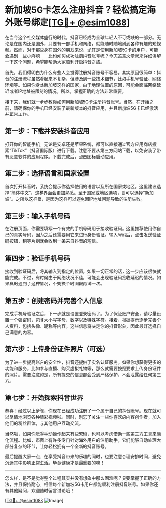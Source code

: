 # 新加坡5G卡怎么注册抖音？轻松搞定海外账号绑定[[TG💪+ @esim1088](https://t.me/s/esim1088)]

在当今这个社交媒体盛行的时代，抖音已经成为全球年轻人不可或缺的一部分。无论是在国内还是国外，只要有一部手机和网络，就能随时随地刷到各种有趣的短视频。然而，对于那些身在国外的朋友来说，尤其是使用新加坡5G卡的用户，可能会遇到一些小麻烦——比如如何成功注册抖音账号呢？今天这篇文章就来详细讲解一下这个问题，希望能帮助大家顺利开启抖音之旅。

首先，我们得明白为什么有些人会觉得注册抖音账号不容易。其实原因很简单：抖音的注册流程虽然看起来不复杂，但涉及到一些技术细节，比如手机号验证、网络环境等。如果你身处新加坡这样的国家，由于地理位置的原因，可能会面临网络延迟或者IP地址被限制的情况。所以，掌握正确的方法非常重要。

接下来，我们就一步步教你如何用新加坡5G卡注册抖音账号。当然，在开始之前，请确保你的手机已经安装了最新版本的抖音应用，并且新加坡5G卡已经激活并正常工作。

## 第一步：下载并安装抖音应用

打开你的智能手机，无论是安卓还是苹果系统，都可以直接通过官方应用商店搜索“TikTok”（抖音国际版）进行下载。注意不要从第三方网站下载，以免安装了带有恶意软件的应用程序。下载完成后，点击图标启动应用。

## 第二步：选择语言和国家设置

首次打开抖音时，系统会提示你选择使用的语言以及所在国家或地区。这里建议选择“简体中文”，这样界面会更加熟悉。至于国家或地区选项，则可以选择“新加坡”。之所以这样做，是因为这样可以避免因IP地址问题导致的注册失败。

## 第三步：输入手机号码

在注册页面，你需要填写一个有效的手机号码用于接收验证码。这里推荐使用你自己的真实号码，因为之后还需要用它来进行身份验证。输入号码后，点击发送验证码按钮，稍等片刻就会收到一条来自抖音的短信。

## 第四步：验证手机号码

接收到验证码后，将其输入到指定的位置。如果一切正常的话，这一步应该很快就能完成。不过，有时候由于网络状况不佳，可能会出现验证码接收延迟的情况。如果真的遇到了这种情况，不妨换个时间段再试一次。

## 第五步：创建密码并完善个人信息

完成手机号验证之后，下一步就是设置登录密码了。为了保证账户安全，请尽量设置一个强密码，包含大小写字母、数字以及特殊字符。接着，根据提示逐步完善个人资料，包括头像、昵称等内容。这些信息将决定你的抖音形象，因此最好选择自己满意的内容。

## 第六步：上传身份证件照片（可选）

为了进一步提高账户的安全性，抖音还提供了实名认证服务。如果你想获得更多的功能和服务，比如参与直播、购买虚拟礼物等，那么就需要按照要求上传身份证件的照片。需要注意的是，所有提交的信息都会受到严格保护，不会泄露给任何第三方。

## 第七步：开始探索抖音世界

恭喜！经过以上步骤，你现在已经成功注册了一个属于自己的抖音账号。现在就可以尽情地浏览各种精彩视频啦。同时，别忘了关注一些你喜欢的内容创作者，加入他们的粉丝群体，与其他用户互动交流。

当然啦，如果你觉得手动操作起来有些繁琐，也可以考虑借助一些第三方工具来简化流程。比如，市面上有许多专门针对海外用户的注册助手，它们能够自动处理大部分复杂的环节，让你轻松拥有一个全新的抖音账号。

最后提醒大家一点，在享受抖音带来的乐趣的同时，也要注意合理安排时间，避免沉迷其中影响正常生活。毕竟健康才是最重要的嘛！

---

怎么样，是不是觉得整个过程其实并没有想象中那么困难呢？只要掌握了正确的方法，并且保持耐心，相信每个新加坡5G卡用户都能顺利注册抖音账号。如果你还有其他疑问，欢迎随时留言讨论哦！

[[TG💪+ @esim1088](https://t.me/s/esim1088) ![Image](https://i.postimg.cc/4NQfJmqS/Snipaste-2025-05-13-00-14-12.png)]